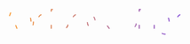 
<svg viewBox="0 0 500 100" xmlns="http://www.w3.org/2000/svg">
    <defs>
      <linearGradient id="gradient1" x1="0%" y1="0%" x2="100%" y2="0%">
        <stop offset="0%" style="stop-color:#ff8800; stop-opacity:1" />
        <stop offset="100%" style="stop-color:#6528d7; stop-opacity:1" />
      </linearGradient>
    </defs>
    <text x="50%" y="50%" dominant-baseline="middle" text-anchor="middle"
          fill="none" stroke="url(#gradient1)" stroke-width="1.5"
          font-size="48" font-family="Arial" font-weight="normal"
          stroke-dasharray="500" stroke-dashoffset="500">
      Abhishek Singh
      <animate attributeName="stroke-dashoffset" from="500" to="0" dur="6s" fill="freeze" />
    </text>
  </svg>
